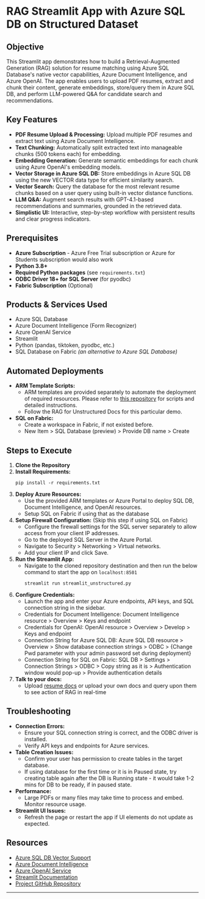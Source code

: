 # RAG Streamlit App with Azure SQL DB on Structured Dataset

## Objective
This Streamlit app demonstrates how to build a Retrieval-Augmented Generation (RAG) solution for resume matching using Azure SQL Database's native vector capabilities, Azure Document Intelligence, and Azure OpenAI. The app enables users to upload PDF resumes, extract and chunk their content, generate embeddings, store/query them in Azure SQL DB, and perform LLM-powered Q&A for candidate search and recommendations.

## Key Features
- **PDF Resume Upload & Processing:** Upload multiple PDF resumes and extract text using Azure Document Intelligence.
- **Text Chunking:** Automatically split extracted text into manageable chunks (500 tokens each) for embedding.
- **Embedding Generation:** Generate semantic embeddings for each chunk using Azure OpenAI's embedding models.
- **Vector Storage in Azure SQL DB:** Store embeddings in Azure SQL DB using the new VECTOR data type for efficient similarity search.
- **Vector Search:** Query the database for the most relevant resume chunks based on a user query using built-in vector distance functions.
- **LLM Q&A:** Augment search results with GPT-4.1-based recommendations and summaries, grounded in the retrieved data.
- **Simplistic UI:** Interactive, step-by-step workflow with persistent results and clear progress indicators.

## Prerequisites
- **Azure Subscription** - Azure Free Trial subscription or Azure for Students subscription would also work
- **Python 3.8+**
- **Required Python packages** (see `requirements.txt`)
- **ODBC Driver 18+ for SQL Server** (for pyodbc)
- **Fabric Subscription** (Optional)

## Products & Services Used
- Azure SQL Database 
- Azure Document Intelligence (Form Recognizer)
- Azure OpenAI Service
- Streamlit
- Python (pandas, tiktoken, pyodbc, etc.)
- SQL Database on Fabric *(an alternative to Azure SQL Database)*

## Automated Deployments
- **ARM Template Scripts:**
    - ARM templates are provided separately to automate the deployment of required resources. Please refer to [this repository](https://github.com/Kushagra-2000/ARM_SQL_OpenAI) for scripts and detailed instructions. 
    - Follow the RAG for Unstructured Docs for this particular demo.
- **SQL on Fabric:**
    - Create a workspace in Fabric, if not existed before.
    - New Item > SQL Database (preview) > Provide DB name > Create

## Steps to Execute
1. **Clone the Repository**
2. **Install Requirements:**
   ```
   pip install -r requirements.txt
   ```
3. **Deploy Azure Resources:**
   - Use the provided ARM templates or Azure Portal to deploy SQL DB, Document Intelligence, and OpenAI resources.
   - Setup SQL on Fabric if using that as the database
4. **Setup Firewall Configuration:** (Skip this step if using SQL on Fabric)
   - Configure the firewall settings for the SQL server separately to allow access from your client IP addresses.
   - Go to the deployed SQL Server in the Azure Portal.
   - Navigate to Security > Networking > Virtual networks.
   - Add your client IP and click Save.
5. **Run the Streamlit App:**
   - Navigate to the cloned repository destination and then run the below command to start the app on `localhost:8501`
     ```
     streamlit run streamlit_unstructured.py
     ```
6. **Configure Credentials:**
   - Launch the app and enter your Azure endpoints, API keys, and SQL connection string in the sidebar.
   - Credentials for Document Intelligence: Document Intelligence resource > Overview > Keys and endpoint
   - Credentials for OpenAI: OpenAI resource > Overview > Develop > Keys and endpoint
   - Connection String for Azure SQL DB: Azure SQL DB resource > Overview > Show database connection strings > ODBC > {Change Pwd parameter with your admin password set during deployment}
   - Connection String for SQL on Fabric: SQL DB > Settings > Connection Strings > ODBC > Copy string as it is > Authentication window would pop-up > Provide authentication details
7. **Talk to your docs:**
   - Upload [resume docs](https://www.kaggle.com/datasets/snehaanbhawal/resume-dataset) or upload your own docs and query upon them to see action of RAG in real-time

## Troubleshooting
- **Connection Errors:**
  - Ensure your SQL connection string is correct, and the ODBC driver is installed.
  - Verify API keys and endpoints for Azure services.
- **Table Creation Issues:**
  - Confirm your user has permission to create tables in the target database.
  - If using database for the first time or it is in Paused state, try creating table again after the DB is Running state - it would take 1-2 mins for DB to be ready, if in paused state.
- **Performance:**
  - Large PDFs or many files may take time to process and embed. Monitor resource usage.
- **Streamlit UI Issues:**
  - Refresh the page or restart the app if UI elements do not update as expected.

## Resources
- [Azure SQL DB Vector Support](https://devblogs.microsoft.com/azure-sql/eap-for-vector-support-refresh-introducing-vector-type/)
- [Azure Document Intelligence](https://learn.microsoft.com/azure/ai-services/document-intelligence/)
- [Azure OpenAI Service](https://learn.microsoft.com/azure/ai-services/openai/)
- [Streamlit Documentation](https://docs.streamlit.io/)
- [Project GitHub Repository](https://github.com/Azure-Samples/azure-sql-db-vector-search/tree/main/RAG-with-Documents)

---
